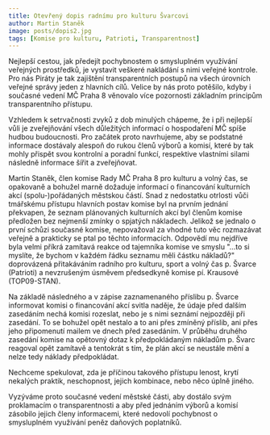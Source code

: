 ```yaml
---
title: Otevřený dopis radnímu pro kulturu Švarcovi
author: Martin Staněk
image: posts/dopis2.jpg
tags: [Komise pro kulturu, Patrioti, Transparentnost]
---
```


Nejlepší cestou, jak předejít pochybnostem o smysluplném využívání veřejných prostředků, je vystavit veškeré nakládání s nimi veřejné kontrole. Pro nás Piráty je tak zajištění transparentních postupů na všech úrovních veřejné správy jeden z hlavních cílů. Velice by nás proto potěšilo, kdyby i současné vedení MČ Praha 8 věnovalo více pozornosti základním principům transparentního přístupu.

Vzhledem k setrvačnosti zvyků z dob minulých chápeme, že i při nejlepší vůli je zveřejňování všech důležitých informací o hospodaření MČ spíše hudbou budoucnosti. Pro začátek proto navrhujeme, aby se podstatné informace dostávaly alespoň do rukou členů výborů a komisí, které by tak mohly přispět svou kontrolní a poradní funkcí, respektive vlastními silami následně informace šířit a zveřejňovat.

Martin Staněk, člen komise Rady MČ Praha 8 pro kulturu a volný čas, se opakovaně a bohužel marně dožaduje informací o financování kulturních akcí (spolu-)pořádaných městskou částí. Snad z nedostatku otrlosti vůči tmářskému přístupu hlavních postav komise byl na prvním jednání překvapen, že seznam plánovaných kulturních akcí byl členům komise předložen bez nejmenší zmínky o spjatých nákladech. Jelikož se jednalo o první schůzi současné komise, nepovažoval za vhodné tuto věc rozmazávat veřejně a prakticky se ptal po těchto informacích. Odpovědí mu nejdříve byla velmi příkrá zamítavá reakce od tajemníka komise ve smyslu "...to si myslíte, že bychom v každém řádku seznamu měli částku nákladů?" doprovázená přitakáváním radního pro kulturu, sport a volný čas p. Švarce (Patrioti) a nevzrušeným úsměvem předsedkyně komise pí. Krausové (TOP09-STAN).

Na základě následného a v zápise zaznamenaného příslibu p. Švarce informovat komisi o financování akcí svitla naděje, že údaje před dalším zasedáním nechá komisi rozeslat, nebo je s nimi seznámí nejpozději při zasedání. To se bohužel opět nestalo a to ani přes zmíněný příslib, ani přes jeho připomenutí mailem ve dnech před zasedáním. V průběhu druhého zasedání komise na opětovný dotaz k předpokládaným nákladům p. Švarc reagoval opět zamítavě a tentokrát s tím, že plán akcí se neustále mění a nelze tedy náklady předpokládat.

Nechceme spekulovat, zda je příčinou takového přístupu lenost, krytí nekalých praktik, neschopnost, jejich kombinace, nebo něco úplně jiného.

Vyzýváme proto současné vedení městské části, aby dostálo svým proklamacím o transparentnosti a aby před jednáním výborů a komisí zásobilo jejich členy informacemi, které nedovolí pochybnost o smysluplném využívání peněz daňových poplatníků.
